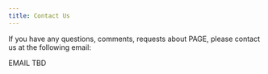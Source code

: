 ```yaml
---
title: Contact Us
---
```


If you have any questions, comments, requests about PAGE, please contact us at the following email:

EMAIL TBD
